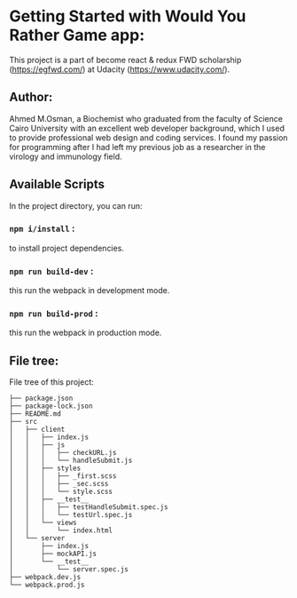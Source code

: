 # Getting Started with Would You Rather Game app:

This project is a part of become react & redux FWD scholarship (https://egfwd.com/) at Udacity (https://www.udacity.com/).

## Author:
Ahmed M.Osman, 
a Biochemist who graduated from the faculty of Science Cairo University with an excellent web developer background, which I used to provide professional web design and coding services. I found my passion for programming after I had left my previous job as a researcher in the virology and immunology field.


## Available Scripts

In the project directory, you can run:

### `npm i/install` :

to install project dependencies.

### `npm run build-dev` :

this run the webpack in development mode.

### `npm run build-prod` :

this run the webpack in production mode.




## File tree:

File tree of this project: 

```
├── package.json
├── package-lock.json
├── README.md
├── src
│   ├── client
│   │   ├── index.js
│   │   ├── js
│   │   │   ├── checkURL.js
│   │   │   └── handleSubmit.js
│   │   ├── styles
│   │   │   ├── _first.scss
│   │   │   ├── _sec.scss
│   │   │   └── style.scss
│   │   ├── __test__
│   │   │   ├── testHandleSubmit.spec.js
│   │   │   └── testUrl.spec.js
│   │   └── views
│   │       └── index.html
│   └── server
│       ├── index.js
│       ├── mockAPI.js
│       └── __test__
│           └── server.spec.js
├── webpack.dev.js
└── webpack.prod.js
```

